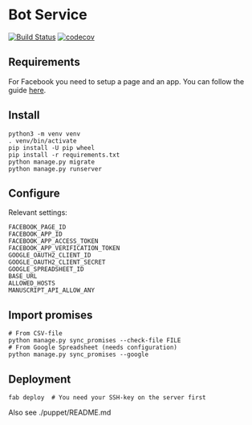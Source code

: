 # Bot Service

[![Build Status](https://travis-ci.org/holderdeord/hdo-bot-service.svg?branch=master)](https://travis-ci.org/holderdeord/hdo-bot-service)
[![codecov](https://codecov.io/gh/holderdeord/hdo-bot-service/branch/master/graph/badge.svg)](https://codecov.io/gh/holderdeord/hdo-bot-service)

## Requirements

For Facebook you need to setup a page and an app. You can follow the guide [here](https://developers.facebook.com/docs/messenger-platform/guides/quick-start/).

## Install
    python3 -m venv venv
    . venv/bin/activate
    pip install -U pip wheel
    pip install -r requirements.txt
    python manage.py migrate
    python manage.py runserver

## Configure
Relevant settings:

    FACEBOOK_PAGE_ID
    FACEBOOK_APP_ID
    FACEBOOK_APP_ACCESS_TOKEN
    FACEBOOK_APP_VERIFICATION_TOKEN
    GOOGLE_OAUTH2_CLIENT_ID
    GOOGLE_OAUTH2_CLIENT_SECRET
    GOOGLE_SPREADSHEET_ID
    BASE_URL
    ALLOWED_HOSTS
    MANUSCRIPT_API_ALLOW_ANY
    
## Import promises
    # From CSV-file
    python manage.py sync_promises --check-file FILE
    # From Google Spreadsheet (needs configuration)
    python manage.py sync_promises --google

## Deployment
    fab deploy  # You need your SSH-key on the server first

Also see ./puppet/README.md
